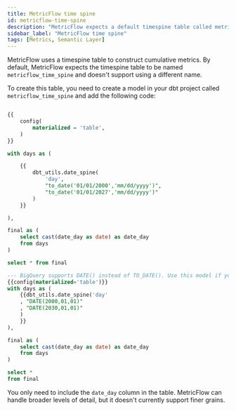 ```yaml
---
title: MetricFlow time spine
id: metricflow-time-spine
description: "MetricFlow expects a default timespine table called metricflow_time_spine"
sidebar_label: "MetricFlow time spine"
tags: [Metrics, Semantic Layer]
---
```


MetricFlow uses a timespine table to construct cumulative metrics. By default, MetricFlow expects the timespine table to be named `metricflow_time_spine` and doesn't support using a different name.

To create this table, you need to create a model in your dbt project called `metricflow_time_spine` and add the following code:
<File name='tricflow_time_spine.sql'>

```sql

{{
    config(
        materialized = 'table',
    )
}}

with days as (

    {{
        dbt_utils.date_spine(
            'day',
            "to_date('01/01/2000','mm/dd/yyyy')",
            "to_date('01/01/2027','mm/dd/yyyy')"
        )
    }}

),

final as (
    select cast(date_day as date) as date_day
    from days
)

select * from final
```
</File>

```sql
--- BigQuery supports DATE() instead of TO_DATE(). Use this model if you're using BigQuery
{{config(materialized='table')}}
with days as (
    {{dbt_utils.date_spine('day'
    , "DATE(2000,01,01)"
    , "DATE(2030,01,01)"
    )
    }}
),

final as (
    select cast(date_day as date) as date_day
    from days
)

select *
from final
```
You only need to include the `date_day` column in the table. MetricFlow can handle broader levels of detail, but it doesn't currently support finer grains.
